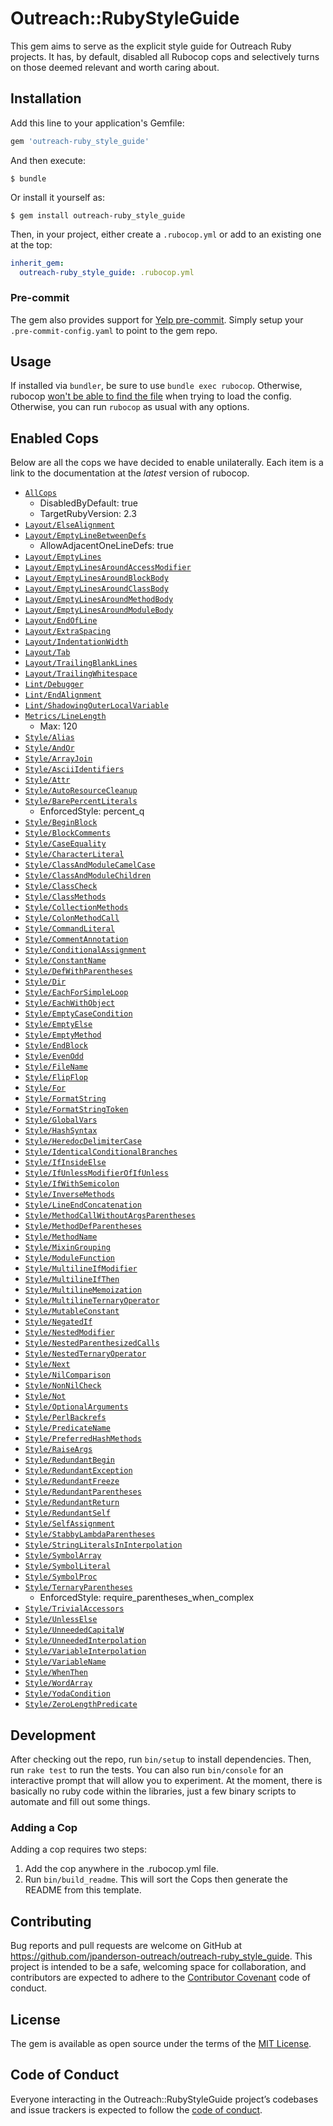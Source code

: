 # Outreach::RubyStyleGuide

This gem aims to serve as the explicit style guide for Outreach Ruby projects. It has, by default, disabled all Rubocop cops and selectively turns on those deemed relevant and worth caring about.

## Installation

Add this line to your application's Gemfile:

```ruby
gem 'outreach-ruby_style_guide'
```

And then execute:

    $ bundle

Or install it yourself as:

    $ gem install outreach-ruby_style_guide

Then, in your project, either create a `.rubocop.yml` or add to an existing one at the top:

```yaml
inherit_gem:
  outreach-ruby_style_guide: .rubocop.yml
```

### Pre-commit

The gem also provides support for [Yelp pre-commit](http://pre-commit.com/). Simply setup your `.pre-commit-config.yaml` to point to the gem repo.

## Usage

If installed via `bundler`, be sure to use `bundle exec rubocop`. Otherwise, rubocop [won't be able to find the file](http://rubocop.readthedocs.io/en/latest/configuration/#inheriting-configuration-from-a-dependency-gem) when trying to load the config. Otherwise, you can run `rubocop` as usual with any options.

## Enabled Cops

Below are all the cops we have decided to enable unilaterally. Each item is a link to the documentation at the _latest_ version of rubocop.

* [`AllCops`](http://rubocop.readthedocs.io/en/latest/cops/)
  * DisabledByDefault: true
  * TargetRubyVersion: 2.3
* [`Layout/ElseAlignment`](http://rubocop.readthedocs.io/en/latest/cops_layout/#layoutelsealignment)
* [`Layout/EmptyLineBetweenDefs`](http://rubocop.readthedocs.io/en/latest/cops_layout/#layoutemptylinebetweendefs)
  * AllowAdjacentOneLineDefs: true
* [`Layout/EmptyLines`](http://rubocop.readthedocs.io/en/latest/cops_layout/#layoutemptylines)
* [`Layout/EmptyLinesAroundAccessModifier`](http://rubocop.readthedocs.io/en/latest/cops_layout/#layoutemptylinesaroundaccessmodifier)
* [`Layout/EmptyLinesAroundBlockBody`](http://rubocop.readthedocs.io/en/latest/cops_layout/#layoutemptylinesaroundblockbody)
* [`Layout/EmptyLinesAroundClassBody`](http://rubocop.readthedocs.io/en/latest/cops_layout/#layoutemptylinesaroundclassbody)
* [`Layout/EmptyLinesAroundMethodBody`](http://rubocop.readthedocs.io/en/latest/cops_layout/#layoutemptylinesaroundmethodbody)
* [`Layout/EmptyLinesAroundModuleBody`](http://rubocop.readthedocs.io/en/latest/cops_layout/#layoutemptylinesaroundmodulebody)
* [`Layout/EndOfLine`](http://rubocop.readthedocs.io/en/latest/cops_layout/#layoutendofline)
* [`Layout/ExtraSpacing`](http://rubocop.readthedocs.io/en/latest/cops_layout/#layoutextraspacing)
* [`Layout/IndentationWidth`](http://rubocop.readthedocs.io/en/latest/cops_layout/#layoutindentationwidth)
* [`Layout/Tab`](http://rubocop.readthedocs.io/en/latest/cops_layout/#layouttab)
* [`Layout/TrailingBlankLines`](http://rubocop.readthedocs.io/en/latest/cops_layout/#layouttrailingblanklines)
* [`Layout/TrailingWhitespace`](http://rubocop.readthedocs.io/en/latest/cops_layout/#layouttrailingwhitespace)
* [`Lint/Debugger`](http://rubocop.readthedocs.io/en/latest/cops_lint/#lintdebugger)
* [`Lint/EndAlignment`](http://rubocop.readthedocs.io/en/latest/cops_lint/#lintendalignment)
* [`Lint/ShadowingOuterLocalVariable`](http://rubocop.readthedocs.io/en/latest/cops_lint/#lintshadowingouterlocalvariable)
* [`Metrics/LineLength`](http://rubocop.readthedocs.io/en/latest/cops_metrics/#metricslinelength)
  * Max: 120
* [`Style/Alias`](http://rubocop.readthedocs.io/en/latest/cops_style/#stylealias)
* [`Style/AndOr`](http://rubocop.readthedocs.io/en/latest/cops_style/#styleandor)
* [`Style/ArrayJoin`](http://rubocop.readthedocs.io/en/latest/cops_style/#stylearrayjoin)
* [`Style/AsciiIdentifiers`](http://rubocop.readthedocs.io/en/latest/cops_style/#styleasciiidentifiers)
* [`Style/Attr`](http://rubocop.readthedocs.io/en/latest/cops_style/#styleattr)
* [`Style/AutoResourceCleanup`](http://rubocop.readthedocs.io/en/latest/cops_style/#styleautoresourcecleanup)
* [`Style/BarePercentLiterals`](http://rubocop.readthedocs.io/en/latest/cops_style/#stylebarepercentliterals)
  * EnforcedStyle: percent_q
* [`Style/BeginBlock`](http://rubocop.readthedocs.io/en/latest/cops_style/#stylebeginblock)
* [`Style/BlockComments`](http://rubocop.readthedocs.io/en/latest/cops_style/#styleblockcomments)
* [`Style/CaseEquality`](http://rubocop.readthedocs.io/en/latest/cops_style/#stylecaseequality)
* [`Style/CharacterLiteral`](http://rubocop.readthedocs.io/en/latest/cops_style/#stylecharacterliteral)
* [`Style/ClassAndModuleCamelCase`](http://rubocop.readthedocs.io/en/latest/cops_style/#styleclassandmodulecamelcase)
* [`Style/ClassAndModuleChildren`](http://rubocop.readthedocs.io/en/latest/cops_style/#styleclassandmodulechildren)
* [`Style/ClassCheck`](http://rubocop.readthedocs.io/en/latest/cops_style/#styleclasscheck)
* [`Style/ClassMethods`](http://rubocop.readthedocs.io/en/latest/cops_style/#styleclassmethods)
* [`Style/CollectionMethods`](http://rubocop.readthedocs.io/en/latest/cops_style/#stylecollectionmethods)
* [`Style/ColonMethodCall`](http://rubocop.readthedocs.io/en/latest/cops_style/#stylecolonmethodcall)
* [`Style/CommandLiteral`](http://rubocop.readthedocs.io/en/latest/cops_style/#stylecommandliteral)
* [`Style/CommentAnnotation`](http://rubocop.readthedocs.io/en/latest/cops_style/#stylecommentannotation)
* [`Style/ConditionalAssignment`](http://rubocop.readthedocs.io/en/latest/cops_style/#styleconditionalassignment)
* [`Style/ConstantName`](http://rubocop.readthedocs.io/en/latest/cops_style/#styleconstantname)
* [`Style/DefWithParentheses`](http://rubocop.readthedocs.io/en/latest/cops_style/#styledefwithparentheses)
* [`Style/Dir`](http://rubocop.readthedocs.io/en/latest/cops_style/#styledir)
* [`Style/EachForSimpleLoop`](http://rubocop.readthedocs.io/en/latest/cops_style/#styleeachforsimpleloop)
* [`Style/EachWithObject`](http://rubocop.readthedocs.io/en/latest/cops_style/#styleeachwithobject)
* [`Style/EmptyCaseCondition`](http://rubocop.readthedocs.io/en/latest/cops_style/#styleemptycasecondition)
* [`Style/EmptyElse`](http://rubocop.readthedocs.io/en/latest/cops_style/#styleemptyelse)
* [`Style/EmptyMethod`](http://rubocop.readthedocs.io/en/latest/cops_style/#styleemptymethod)
* [`Style/EndBlock`](http://rubocop.readthedocs.io/en/latest/cops_style/#styleendblock)
* [`Style/EvenOdd`](http://rubocop.readthedocs.io/en/latest/cops_style/#styleevenodd)
* [`Style/FileName`](http://rubocop.readthedocs.io/en/latest/cops_style/#stylefilename)
* [`Style/FlipFlop`](http://rubocop.readthedocs.io/en/latest/cops_style/#styleflipflop)
* [`Style/For`](http://rubocop.readthedocs.io/en/latest/cops_style/#stylefor)
* [`Style/FormatString`](http://rubocop.readthedocs.io/en/latest/cops_style/#styleformatstring)
* [`Style/FormatStringToken`](http://rubocop.readthedocs.io/en/latest/cops_style/#styleformatstringtoken)
* [`Style/GlobalVars`](http://rubocop.readthedocs.io/en/latest/cops_style/#styleglobalvars)
* [`Style/HashSyntax`](http://rubocop.readthedocs.io/en/latest/cops_style/#stylehashsyntax)
* [`Style/HeredocDelimiterCase`](http://rubocop.readthedocs.io/en/latest/cops_style/#styleheredocdelimitercase)
* [`Style/IdenticalConditionalBranches`](http://rubocop.readthedocs.io/en/latest/cops_style/#styleidenticalconditionalbranches)
* [`Style/IfInsideElse`](http://rubocop.readthedocs.io/en/latest/cops_style/#styleifinsideelse)
* [`Style/IfUnlessModifierOfIfUnless`](http://rubocop.readthedocs.io/en/latest/cops_style/#styleifunlessmodifierofifunless)
* [`Style/IfWithSemicolon`](http://rubocop.readthedocs.io/en/latest/cops_style/#styleifwithsemicolon)
* [`Style/InverseMethods`](http://rubocop.readthedocs.io/en/latest/cops_style/#styleinversemethods)
* [`Style/LineEndConcatenation`](http://rubocop.readthedocs.io/en/latest/cops_style/#stylelineendconcatenation)
* [`Style/MethodCallWithoutArgsParentheses`](http://rubocop.readthedocs.io/en/latest/cops_style/#stylemethodcallwithoutargsparentheses)
* [`Style/MethodDefParentheses`](http://rubocop.readthedocs.io/en/latest/cops_style/#stylemethoddefparentheses)
* [`Style/MethodName`](http://rubocop.readthedocs.io/en/latest/cops_style/#stylemethodname)
* [`Style/MixinGrouping`](http://rubocop.readthedocs.io/en/latest/cops_style/#stylemixingrouping)
* [`Style/ModuleFunction`](http://rubocop.readthedocs.io/en/latest/cops_style/#stylemodulefunction)
* [`Style/MultilineIfModifier`](http://rubocop.readthedocs.io/en/latest/cops_style/#stylemultilineifmodifier)
* [`Style/MultilineIfThen`](http://rubocop.readthedocs.io/en/latest/cops_style/#stylemultilineifthen)
* [`Style/MultilineMemoization`](http://rubocop.readthedocs.io/en/latest/cops_style/#stylemultilinememoization)
* [`Style/MultilineTernaryOperator`](http://rubocop.readthedocs.io/en/latest/cops_style/#stylemultilineternaryoperator)
* [`Style/MutableConstant`](http://rubocop.readthedocs.io/en/latest/cops_style/#stylemutableconstant)
* [`Style/NegatedIf`](http://rubocop.readthedocs.io/en/latest/cops_style/#stylenegatedif)
* [`Style/NestedModifier`](http://rubocop.readthedocs.io/en/latest/cops_style/#stylenestedmodifier)
* [`Style/NestedParenthesizedCalls`](http://rubocop.readthedocs.io/en/latest/cops_style/#stylenestedparenthesizedcalls)
* [`Style/NestedTernaryOperator`](http://rubocop.readthedocs.io/en/latest/cops_style/#stylenestedternaryoperator)
* [`Style/Next`](http://rubocop.readthedocs.io/en/latest/cops_style/#stylenext)
* [`Style/NilComparison`](http://rubocop.readthedocs.io/en/latest/cops_style/#stylenilcomparison)
* [`Style/NonNilCheck`](http://rubocop.readthedocs.io/en/latest/cops_style/#stylenonnilcheck)
* [`Style/Not`](http://rubocop.readthedocs.io/en/latest/cops_style/#stylenot)
* [`Style/OptionalArguments`](http://rubocop.readthedocs.io/en/latest/cops_style/#styleoptionalarguments)
* [`Style/PerlBackrefs`](http://rubocop.readthedocs.io/en/latest/cops_style/#styleperlbackrefs)
* [`Style/PredicateName`](http://rubocop.readthedocs.io/en/latest/cops_style/#stylepredicatename)
* [`Style/PreferredHashMethods`](http://rubocop.readthedocs.io/en/latest/cops_style/#stylepreferredhashmethods)
* [`Style/RaiseArgs`](http://rubocop.readthedocs.io/en/latest/cops_style/#styleraiseargs)
* [`Style/RedundantBegin`](http://rubocop.readthedocs.io/en/latest/cops_style/#styleredundantbegin)
* [`Style/RedundantException`](http://rubocop.readthedocs.io/en/latest/cops_style/#styleredundantexception)
* [`Style/RedundantFreeze`](http://rubocop.readthedocs.io/en/latest/cops_style/#styleredundantfreeze)
* [`Style/RedundantParentheses`](http://rubocop.readthedocs.io/en/latest/cops_style/#styleredundantparentheses)
* [`Style/RedundantReturn`](http://rubocop.readthedocs.io/en/latest/cops_style/#styleredundantreturn)
* [`Style/RedundantSelf`](http://rubocop.readthedocs.io/en/latest/cops_style/#styleredundantself)
* [`Style/SelfAssignment`](http://rubocop.readthedocs.io/en/latest/cops_style/#styleselfassignment)
* [`Style/StabbyLambdaParentheses`](http://rubocop.readthedocs.io/en/latest/cops_style/#stylestabbylambdaparentheses)
* [`Style/StringLiteralsInInterpolation`](http://rubocop.readthedocs.io/en/latest/cops_style/#stylestringliteralsininterpolation)
* [`Style/SymbolArray`](http://rubocop.readthedocs.io/en/latest/cops_style/#stylesymbolarray)
* [`Style/SymbolLiteral`](http://rubocop.readthedocs.io/en/latest/cops_style/#stylesymbolliteral)
* [`Style/SymbolProc`](http://rubocop.readthedocs.io/en/latest/cops_style/#stylesymbolproc)
* [`Style/TernaryParentheses`](http://rubocop.readthedocs.io/en/latest/cops_style/#styleternaryparentheses)
  * EnforcedStyle: require_parentheses_when_complex
* [`Style/TrivialAccessors`](http://rubocop.readthedocs.io/en/latest/cops_style/#styletrivialaccessors)
* [`Style/UnlessElse`](http://rubocop.readthedocs.io/en/latest/cops_style/#styleunlesselse)
* [`Style/UnneededCapitalW`](http://rubocop.readthedocs.io/en/latest/cops_style/#styleunneededcapitalw)
* [`Style/UnneededInterpolation`](http://rubocop.readthedocs.io/en/latest/cops_style/#styleunneededinterpolation)
* [`Style/VariableInterpolation`](http://rubocop.readthedocs.io/en/latest/cops_style/#stylevariableinterpolation)
* [`Style/VariableName`](http://rubocop.readthedocs.io/en/latest/cops_style/#stylevariablename)
* [`Style/WhenThen`](http://rubocop.readthedocs.io/en/latest/cops_style/#stylewhenthen)
* [`Style/WordArray`](http://rubocop.readthedocs.io/en/latest/cops_style/#stylewordarray)
* [`Style/YodaCondition`](http://rubocop.readthedocs.io/en/latest/cops_style/#styleyodacondition)
* [`Style/ZeroLengthPredicate`](http://rubocop.readthedocs.io/en/latest/cops_style/#stylezerolengthpredicate)

## Development

After checking out the repo, run `bin/setup` to install dependencies. Then, run `rake test` to run the tests. You can also run `bin/console` for an interactive prompt that will allow you to experiment. At the moment, there is basically no ruby code within the libraries, just a few binary scripts to automate and fill out some things.

### Adding a Cop

Adding a cop requires two steps:

1. Add the cop anywhere in the .rubocop.yml file.
2. Run `bin/build_readme`. This will sort the Cops then generate the README from this template.

## Contributing

Bug reports and pull requests are welcome on GitHub at https://github.com/jpanderson-outreach/outreach-ruby_style_guide. This project is intended to be a safe, welcoming space for collaboration, and contributors are expected to adhere to the [Contributor Covenant](http://contributor-covenant.org) code of conduct.

## License

The gem is available as open source under the terms of the [MIT License](http://opensource.org/licenses/MIT).

## Code of Conduct

Everyone interacting in the Outreach::RubyStyleGuide project’s codebases and issue trackers is expected to follow the [code of conduct](https://github.com/jpanderson-outreach/outreach-ruby_style_guide/blob/master/CODE_OF_CONDUCT.md).
